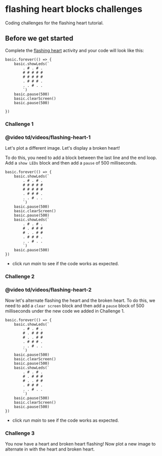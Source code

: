 # flashing heart blocks challenges

Coding challenges for the flashing heart tutorial. 

## Before we get started

Complete the [flashing heart](/lessons/flashing-heart/activity) activity and your code will look like this:

```blocks
basic.forever(() => {
    basic.showLeds(`
        . # . # .
        # # # # #
        # # # # #
        . # # # .
        . . # . .
        `)
    basic.pause(500)
    basic.clearScreen()
    basic.pause(500)

})
```


### Challenge 1

### @video td/videos/flashing-heart-1

Let's plot a different image. Let's display a broken heart!

To do this, you need to add a block between the last line and the end loop. Add a `show LEDs` block and then add a `pause` of 500 milliseconds.


```blocks
basic.forever(() => {
    basic.showLeds(`
        . # . # .
        # # # # #
        # # # # #
        . # # # .
        . . # . .
        `)
    basic.pause(500)
    basic.clearScreen()
    basic.pause(500)
    basic.showLeds(`
        . # . # .
        # . # # #
        # . . # #
        . # # # .
        . . # . .
        `)
    basic.pause(500)
})
```


* click *run main* to see if the code works as expected.

### Challenge 2

### @video td/videos/flashing-heart-2

Now let's alternate flashing the heart and the broken heart. To do this, we need to add a `clear screen` block and then add a `pause` block of 500 milliseconds under the new code we added in Challenge 1.


```blocks
basic.forever(() => {
    basic.showLeds(`
        . # . # .
        # . # # #
        # . . # #
        . # # # .
        . . # . .
        `)
    basic.pause(500)
    basic.clearScreen()
    basic.pause(500)
    basic.showLeds(`
        . # . # .
        # . # # #
        # . . # #
        . # # # .
        . . # . .
        `)
    basic.pause(500)
    basic.clearScreen()
    basic.pause(500)
})

```


* click *run main* to see if the code works as expected.

### Challenge 3

You now have a heart and broken heart flashing! Now plot a new image to alternate in with the heart and broken heart.

